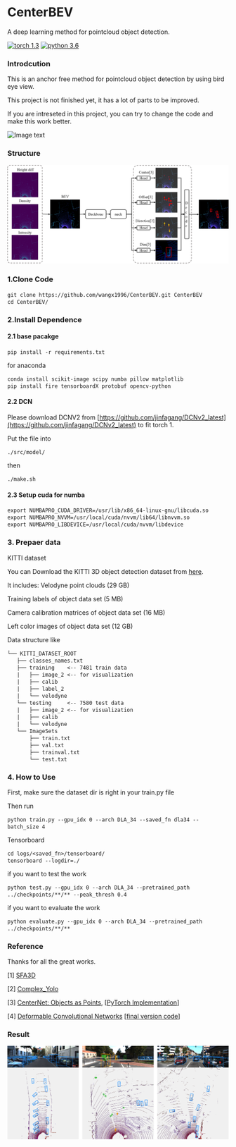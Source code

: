 # CenterBEV
A deep learning method for pointcloud object detection.

[![torch 1.3](https://img.shields.io/badge/torch-1.3-red.svg)](https://github.com/wangx1996/CenterBEV)  [![python 3.6](https://img.shields.io/badge/python-3.6-blue.svg)](https://github.com/wangx1996/CenterBEV)

### Introdcution

This is an anchor free method for pointcloud object detection by using bird eye view.

This project is not finished yet, it has a lot of parts to be improved. 

If you are intreseted in this project, you can try to change the code and make this work better.

![Image text](https://github.com/wangx1996/CenterBEV/blob/main/result/result.gif)


### Structure
![Image text](https://github.com/wangx1996/CenterBEV/blob/main/structure/structure.png)

### 1.Clone Code

    git clone https://github.com/wangx1996/CenterBEV.git CenterBEV
    cd CenterBEV/

### 2.Install Dependence
#### 2.1 base pacakge
    pip install -r requirements.txt
    
for anaconda

    conda install scikit-image scipy numba pillow matplotlib
    pip install fire tensorboardX protobuf opencv-python
    
#### 2.2 DCN

Please download DCNV2 from [https://github.com/jinfagang/DCNv2_latest](https://github.com/jinfagang/DCNv2_latest) to fit torch 1.

Put the file into 

    ./src/model/
    
then 

    ./make.sh

#### 2.3 Setup cuda for numba

    export NUMBAPRO_CUDA_DRIVER=/usr/lib/x86_64-linux-gnu/libcuda.so
    export NUMBAPRO_NVVM=/usr/local/cuda/nvvm/lib64/libnvvm.so
    export NUMBAPRO_LIBDEVICE=/usr/local/cuda/nvvm/libdevice
    
    
### 3. Prepaer data

KITTI dataset

You can Download the KITTI 3D object detection dataset from [here](http://www.cvlibs.net/datasets/kitti/eval_object.php?obj_benchmark=3d).

It includes:
Velodyne point clouds (29 GB)

Training labels of object data set (5 MB)

Camera calibration matrices of object data set (16 MB)

Left color images of object data set (12 GB) 

Data structure like

    └── KITTI_DATASET_ROOT
       ├── classes_names.txt    
       ├── training    <-- 7481 train data
       |   ├── image_2 <-- for visualization
       |   ├── calib
       |   ├── label_2
       |   └── velodyne
       └── testing     <-- 7580 test data
       |   ├── image_2 <-- for visualization
       |   ├── calib
       |   └── velodyne
       └── ImageSets
           ├── train.txt
           ├── val.txt
           ├── trainval.txt
           └── test.txt
           
           
           
### 4. How to Use

First, make sure the dataset dir is right in your train.py file

Then run

    python train.py --gpu_idx 0 --arch DLA_34 --saved_fn dla34 --batch_size 4
    
Tensorboard
    
    cd logs/<saved_fn>/tensorboard/
    tensorboard --logdir=./
    
    
if you want to test the work

    python test.py --gpu_idx 0 --arch DLA_34 --pretrained_path ../checkpoints/**/** --peak_thresh 0.4
    
if you want to evaluate the work

    python evaluate.py --gpu_idx 0 --arch DLA_34 --pretrained_path ../checkpoints/**/**
    
    
### Reference

Thanks for all the great works.

[1] [SFA3D](https://github.com/maudzung/SFA3D)

[2] [Complex_Yolo](https://github.com/maudzung/Complex-YOLOv4-Pytorch)

[3] [CenterNet: Objects as Points](https://link.zhihu.com/?target=https%3A//arxiv.org/abs/1904.07850), [[PyTorch Implementation](https://github.com/xingyizhou/CenterNet)]

[4] [Deformable Convolutional Networks](https://arxiv.org/abs/1703.06211) [[final version code](https://github.com/jinfagang/DCNv2_latest)]


### Result


![Image text](https://github.com/wangx1996/CenterBEV/blob/main/result/result.png)

